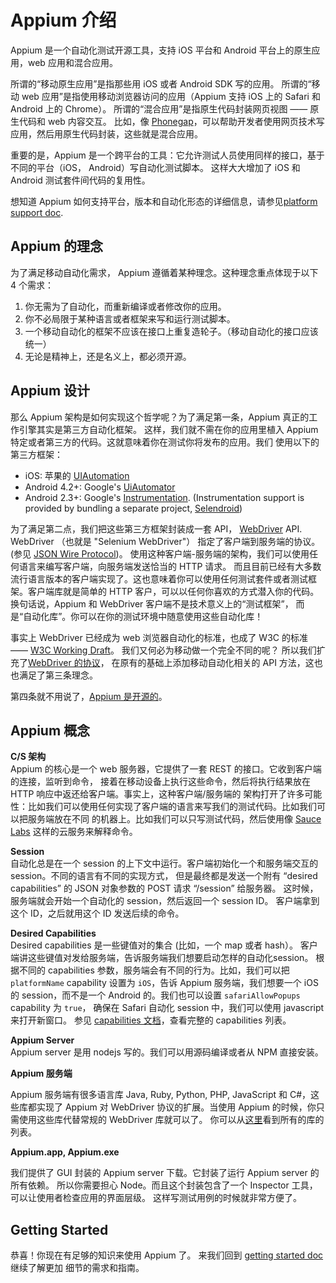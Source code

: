 # Appium 介绍

Appium 是一个自动化测试开源工具，支持 iOS 平台和 Android 平台上的原生应用，web 应用和混合应用。

所谓的“移动原生应用”是指那些用 iOS 或者 Android SDK 写的应用。
所谓的“移动 web 应用”是指使用移动浏览器访问的应用（Appium 支持 iOS 上的 Safari 和 Android 上的 Chrome）。
所谓的“混合应用”是指原生代码封装网页视图 —— 原生代码和 web 内容交互。
比如，像 [Phonegap](http://phonegap.com/)，可以帮助开发者使用网页技术写应用，然后用原生代码封装，这些就是混合应用。

重要的是，Appium 是一个跨平台的工具：它允许测试人员使用同样的接口，基于不同的平台（iOS， Android）写自动化测试脚本。
这样大大增加了 iOS 和 Android 测试套件间代码的复用性。

想知道 Appium 如何支持平台，版本和自动化形态的详细信息，请参见[platform support doc](platform-support.cn.md).

## Appium 的理念

为了满足移动自动化需求， Appium 遵循着某种理念。这种理念重点体现于以下 4 个需求：

1. 你无需为了自动化，而重新编译或者修改你的应用。
2. 你不必局限于某种语言或者框架来写和运行测试脚本。
3. 一个移动自动化的框架不应该在接口上重复造轮子。（移动自动化的接口应该统一）
4. 无论是精神上，还是名义上，都必须开源。

## Appium 设计

那么 Appium 架构是如何实现这个哲学呢？为了满足第一条，Appium 真正的工作引擎其实是第三方自动化框架。
这样，我们就不需在你的应用里植入 Appium 特定或者第三方的代码。这就意味着你在测试你将发布的应用。我们
使用以下的第三方框架：

* iOS: 苹果的 [UIAutomation](https://developer.apple.com/library/ios/documentation/DeveloperTools/Reference/UIAutomationRef/_index.html)
* Android 4.2+: Google's [UiAutomator](http://developer.android.com/tools/help/uiautomator/index.html)
* Android 2.3+: Google's [Instrumentation](http://developer.android.com/reference/android/app/Instrumentation.html). (Instrumentation support is provided by bundling a separate project, [Selendroid](http://selendroid.io))

为了满足第二点，我们把这些第三方框架封装成一套 API， [WebDriver](http://docs.seleniumhq.org/projects/webdriver/) API.
WebDriver （也就是 "Selenium WebDriver"） 指定了客户端到服务端的协议。
(参见 [JSON Wire Protocol](https://code.google.com/p/selenium/wiki/JsonWireProtocol))。
使用这种客户端-服务端的架构，我们可以使用任何语言来编写客户端，向服务端发送恰当的 HTTP 请求。
而且目前已经有大多数流行语言版本的客户端实现了。这也意味着你可以使用任何测试套件或者测试框架。客户端库就是简单的
HTTP 客户，可以以任何你喜欢的方式潜入你的代码。换句话说，Appium 和 WebDriver 客户端不是技术意义上的“测试框架”，
而是“自动化库”。你可以在你的测试环境中随意使用这些自动化库！

事实上 WebDriver 已经成为 web 浏览器自动化的标准，也成了 W3C 的标准 —— [W3C Working Draft](https://dvcs.w3.org/hg/webdriver/raw-file/tip/webdriver-spec.html)。
我们又何必为移动做一个完全不同的呢？
所以我们扩充了[WebDriver 的协议](https://code.google.com/p/selenium/source/browse/spec-draft.md?repo=mobile)，
在原有的基础上添加移动自动化相关的 API 方法，这也也满足了第三条理念。

第四条就不用说了，[Appium 是开源的](https://github.com/appium/appium)。

## Appium 概念

**C/S 架构**<br/>
Appium 的核心是一个 web 服务器，它提供了一套 REST 的接口。它收到客户端的连接，监听到命令，
接着在移动设备上执行这些命令，然后将执行结果放在 HTTP 响应中返还给客户端。事实上，这种客户端/服务端的
架构打开了许多可能性：比如我们可以使用任何实现了客户端的语言来写我们的测试代码。比如我们可以把服务端放在不同
的机器上。比如我们可以只写测试代码，然后使用像 [Sauce Labs](https://saucelabs.com/mobile) 这样的云服务来解释命令。

**Session**<br/>
自动化总是在一个 session 的上下文中运行。客户端初始化一个和服务端交互的 session。不同的语言有不同的实现方式，
但是最终都是发送一个附有 “desired capabilities” 的 JSON 对象参数的 POST 请求 “/session” 给服务器。
这时候，服务端就会开始一个自动化的 session，然后返回一个 session ID。
客户端拿到这个 ID，之后就用这个 ID 发送后续的命令。

**Desired Capabilities**<br/>
Desired capabilities 是一些键值对的集合 (比如，一个 map 或者 hash）。
客户端讲这些键值对发给服务端，告诉服务端我们想要启动怎样的自动化session。
根据不同的 capabilities 参数，服务端会有不同的行为。比如，我们可以把
`platformName` capability 设置为 `iOS`，告诉 Appium 服务端，我们想要一个
iOS 的 session，而不是一个 Android 的。我们也可以设置 `safariAllowPopups` capability 为 `true`，
确保在 Safari 自动化 session 中，我们可以使用 javascript 来打开新窗口。
参见 [capabilities 文档](caps.cn.md)，查看完整的 capabilities 列表。

**Appium Server**<br/>
Appium server 是用 nodejs 写的。我们可以用源码编译或者从 NPM 直接安装。

**Appium 服务端**<br/>

Appium 服务端有很多语言库 Java, Ruby, Python, PHP, JavaScript 和 C#，这些库都实现了
Appium 对 WebDriver 协议的扩展。当使用 Appium 的时候，你只需使用这些库代替常规的 WebDriver 库就可以了。
你可以从[这里](appium-clients.cn.md)看到所有的库的列表。

**Appium.app, Appium.exe**<br/>

我们提供了 GUI 封装的 Appium server 下载。它封装了运行 Appium server 的所有依赖。
所以你需要担心 Node。而且这个封装包含了一个 Inspector 工具，可以让使用者检查应用的界面层级。
这样写测试用例的时候就非常方便了。

## Getting Started

恭喜！你现在有足够的知识来使用 Appium 了。 来我们回到 [getting started doc](README.cn.md) 继续了解更加
细节的需求和指南。
